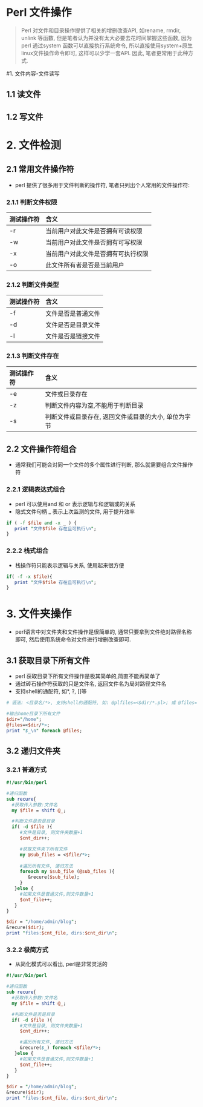 # Perl 文件操作
> Perl 对文件和目录操作提供了相关的增删改查API, 如rename, rmdir, unlink 等函数, 但是笔者认为并没有太大必要去花时间掌握这些函数, 因为perl 通过system 函数可以直接执行系统命令, 所以直接使用system+原生linux文件操作命令即可, 这样可以少学一套API. 因此, 笔者更常用于此种方式.


#1. 文件内容-文件读写

## 1.1 读文件

## 1.2 写文件


# 2. 文件检测

## 2.1 常用文件操作符
* perl 提供了很多用于文件判断的操作符, 笔者只列出个人常用的文件操作符:

### 2.1.1 判断文件权限
| 测试操作符 | 含义 |
| :--- | :--- |
| -r | 当前用户对此文件是否拥有可读权限 |
| -w | 当前用户对此文件是否拥有可写权限 |
| -x | 当前用户对此文件是否拥有可执行权限 |
| -o | 此文件所有者是否是当前用户 |

### 2.1.2 判断文件类型
| 测试操作符 | 含义 |
| :--- | :--- |
| -f | 文件是否是普通文件 |
| -d | 文件是否是目录文件 |
| -l | 文件是否是链接文件 |

### 2.1.3 判断文件存在
| 测试操作符 | 含义 |
| :--- | :--- |
| -e | 文件或目录存在 |
| -z | 判断文件内容为空,不能用于判断目录 |
| -s | 判断文件或目录存在, 返回文件或目录的大小, 单位为字节 |

## 2.2 文件操作符组合
* 通常我们可能会对同一个文件的多个属性进行判断, 那么就需要组合文件操作符

### 2.2.1 逻辑表达式组合
* perl 可以使用and 和 or 表示逻辑与和逻辑或的关系
* 隐式文件句柄 _ 表示上次监测的文件, 用于提升效率

```perl
if ( -f $file and -x _ ) {
   print "文件$file 存在且可执行\n";
}
```

### 2.2.2 栈式组合
* 栈操作符只能表示逻辑与关系, 使用起来很方便

```perl
if( -f -x $file){
   print "文件$file 存在且可执行\n";
}
```

# 3. 文件夹操作
* perl语言中对文件夹和文件操作是很简单的, 通常只要拿到文件绝对路径名称即可, 然后使用系统命令对文件进行增删改查即可.

## 3.1 获取目录下所有文件
* perl 获取目录下所有文件操作是极其简单的,简直不能再简单了
* 通过砖石操作符获取的只是文件名, 返回文件名为局对路径文件名
* 支持shell的通配符, 如*, ?, []等

```perl
# 语法: <目录名/*>, 支持shell的通配符, 如: @plfiles=<$dir/*.pl>; 或 @files=<$dir/*>K;

#输出home目录下所有文件
$dir="/home";
@files=<$dir/*>;
print "$_\n" foreach @files;

```

## 3.2 递归文件夹
### 3.2.1 普通方式

```perl
#!/usr/bin/perl

#递归函数
sub recure{
  #获取传入参数:文件名
  my $file = shift @_;

  #判断文件是否是目录
  if( -d $file ){
     #文件是目录, 则文件夹数量+1
     $cnt_dir++;

     #获取文件夹下所有文件
     my @sub_files = <$file/*>;
     
     #遍历所有文件, 递归方法 
     foreach my $sub_file (@sub_files ){
        &recure($sub_file);
     }
   }else {
     #如果文件是普通文件,则文件数量+1
     $cnt_file++;
   }
}

$dir = "/home/admin/blog";
&recure($dir);
print "files:$cnt_file, dirs:$cnt_dir\n";

```

### 3.2.2 极简方式
* 从简化模式可以看出, perl是非常灵活的

```perl
#!/usr/bin/perl

#递归函数
sub recure{
  #获取传入参数:文件名
  my $file = shift @_;

  #判断文件是否是目录
  if( -d $file ){
     #文件是目录, 则文件夹数量+1
     $cnt_dir++;

     #遍历所有文件, 递归方法 
     &recure($_) foreach <$file/*>;
   }else {
     #如果文件是普通文件,则文件数量+1
     $cnt_file++;
   }
}

$dir = "/home/admin/blog";
&recure($dir);
print "files:$cnt_file, dirs:$cnt_dir\n";
```









